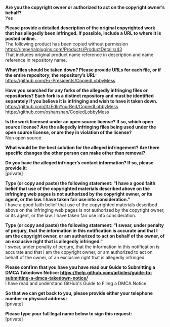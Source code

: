 **Are you the copyright owner or authorized to act on the copyright owner’s behalf?**  
Yes

**Please provide a detailed description of the original copyrighted work that has allegedly been infringed. If possible, include a URL to where it is posted online.**  
The following product has been copied without permission https://imperialplugins.com/Products/ProductDetails/43  
That includes original product name reference in description and name reference in repository name.

**What files should be taken down? Please provide URLs for each file, or if the entire repository, the repository’s URL:**  
https://github.com/Ex-Presidents/CopiedLobbyMess

**Have you searched for any forks of the allegedly infringing files or repositories? Each fork is a distinct repository and must be identified separately if you believe it is infringing and wish to have it taken down.**  
https://github.com/ItzEdInYourBed/CopiedLobbyMess  
https://github.com/oshanshan/CopiedLobbyMess

**Is the work licensed under an open source license? If so, which open source license? Are the allegedly infringing files being used under the open source license, or are they in violation of the license?**  
Non open source

**What would be the best solution for the alleged infringement? Are there specific changes the other person can make other than removal?**

**Do you have the alleged infringer’s contact information? If so, please provide it:**  
[private]

**Type (or copy and paste) the following statement: "I have a good faith belief that use of the copyrighted materials described above on the infringing web pages is not authorized by the copyright owner, or its agent, or the law. I have taken fair use into consideration."**  
I have a good faith belief that use of the copyrighted materials described above on the infringing web pages is not authorized by the copyright owner, or its agent, or the law. I have taken fair use into consideration.

**Type (or copy and paste) the following statement: "I swear, under penalty of perjury, that the information in this notification is accurate and that I am the copyright owner, or am authorized to act on behalf of the owner, of an exclusive right that is allegedly infringed."**  
I swear, under penalty of perjury, that the information in this notification is accurate and that I am the copyright owner, or am authorized to act on behalf of the owner, of an exclusive right that is allegedly infringed.

**Please confirm that you have you have read our Guide to Submitting a DMCA Takedown Notice: https://help.github.com/articles/guide-to-submitting-a-dmca-takedown-notice/**  
I have read and understand GitHub's Guide to Filing a DMCA Notice.

**So that we can get back to you, please provide either your telephone number or physical address:**  
[private]

**Please type your full legal name below to sign this request:**  
[private]
